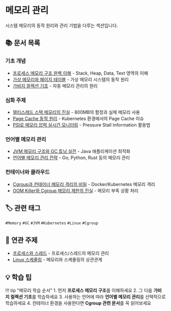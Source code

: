 # 메모리 관리

시스템 메모리의 동작 원리와 관리 기법을 다루는 섹션입니다.

## 📚 문서 목록

### 기초 개념

- [프로세스 메모리 구조 완벽 이해](process-memory-structure.md) - Stack, Heap, Data, Text 영역의 이해
- [가상 메모리와 페이지 테이블](virtual-memory-page-table.md) - 가상 메모리 시스템의 동작 원리
- [가비지 컬렉션 기초](garbage-collection-basics.md) - 자동 메모리 관리의 원리

### 심화 주제

- [멀티스레드 스택 메모리의 진실](multithread-stack-memory.md) - 800MB의 함정과 실제 메모리 사용
- [Page Cache 동작 원리](page-cache.md) - Kubernetes 환경에서의 Page Cache 이슈
- [PSI로 메모리 압력 실시간 모니터링](psi-monitoring.md) - Pressure Stall Information 활용법

### 언어별 메모리 관리

- [JVM 메모리 구조와 GC 튜닝 실전](jvm-memory-gc.md) - Java 애플리케이션 최적화
- [언어별 메모리 관리 전략](language-memory-management.md) - Go, Python, Rust 등의 메모리 관리

### 컨테이너와 클라우드

- [Cgroup과 컨테이너 메모리 격리의 비밀](cgroup-container-memory.md) - Docker/Kubernetes 메모리 격리
- [OOM Killer와 Cgroup 메모리 제한의 진실](oom-killer.md) - 메모리 부족 상황 처리

## 🏷️ 관련 태그

`#Memory` `#GC` `#JVM` `#Kubernetes` `#Linux` `#Cgroup`

## 🔗 연관 주제

- [프로세스와 스레드](../process/index.md) - 프로세스/스레드의 메모리 관리
- [Linux 스케줄링](../process/linux-scheduling-1.md) - 메모리와 스케줄링의 상관관계

## 💡 학습 팁

!!! tip "메모리 학습 순서"
    1. 먼저 **프로세스 메모리 구조**를 이해하세요
    2. 그 다음 **가비지 컬렉션 기초**를 학습하세요
    3. 사용하는 언어에 따라 **언어별 메모리 관리**를 선택적으로 학습하세요
    4. 컨테이너 환경을 사용한다면 **Cgroup 관련 문서**를 꼭 읽어보세요

